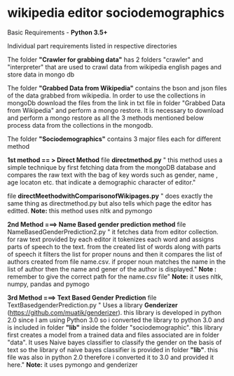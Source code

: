 # wikipedia editor sociodemographics

Basic Requirements - **Python 3.5+**

Individual part requirements listed in respective directories

The folder **"Crawler for grabbing data"** has 2 folders "crawler" and "interpreter" that are used to crawl data from wikipedia english pages and store data in mongo db

The folder **"Grabbed Data from Wikipedia"** contains the bson and json files of the data grabbed from wikipedia.
In order to use the collections in mongoDb download the files from the link in txt file in folder "Grabbed Data from Wikipedia"
and perform a mongo restore.
It is necessary to download and perform a mongo restore as all the 3 methods mentioned below process data from the collections in the mongodb.

The folder **"Sociodemographics"** contains 3 major files each for different method

**1st method == > Direct Method**
file **directmethod.py**
  " this method uses a simple technique by first fetching data from the mongoDB database and compares the raw text with the bag of key         words such as gender, name , age locaton etc. that indicate a demographic character of editor."

file **directMeethodwithComparisonofWikipages.py**
  " does exactly the same thing as directmethod.py but also tells which page the editor has editted.
 **Note:** this method uses nltk and pymongo


**2nd Method ===> Name Based gender prediction method**
  file NameBasedGenderPrediction2.py
  " it fetches data from editor collection. for raw text provided by each editor it tokenizes each word and assigns parts of speech to the text. from the created list of words along with parts of speech it filters the list for proper nouns and then it compares the list of authors created from file name.csv. if proper noun matches the name in the list of author then the name and gener of the author is  displayed."
  **Note :** remember to give the correct path for the name.csv file"
  **Note:** it uses nltk, numpy, pandas and pymogo
  

**3rd Method ===> Text Based Gender Prediction**
  file TextBasedgenderPrediction.py
  " Uses a library **Genderizer** (https://github.com/muatik/genderizer). this library is developed in python 2.0 since I am using Python 3.0 so i converted the library to python 3.0 and is included in folder **"lib"** inside the folder "sociodemographic". this library first creates a model from a trained data and files associated are in folder "data". It uses Naive bayes classifier to classify the gender on the basis of text so the library of naive bayes classifier is provided in folder **"lib"**. this file was also in python 2.0 therefore i converted it to 3.0 and provided it here."
**Note:** it uses pymongo and genderizer
